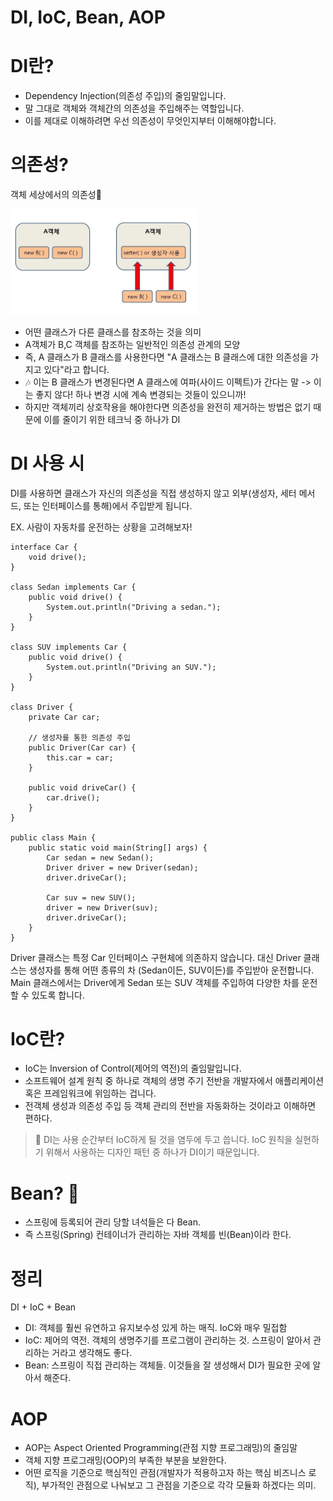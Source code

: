 # DI, IoC, Bean, AOP

# DI란?

- Dependency Injection(의존성 주입)의 줄임말입니다.
- 말 그대로 객체와 객체간의 의존성을 주입해주는 역할입니다.
- 이를 제대로 이해하려면 우선 의존성이 무엇인지부터 이해해야합니다.

# 의존성?

객체 세상에서의 의존성💨

<img src="img/DI.png" width="300">

- 어떤 클래스가 다른 클래스를 참조하는 것을 의미
- A객체가 B,C 객체를 참조하는 일반적인 의존성 관계의 모양 <br/>
- 즉, A 클래스가 B 클래스를 사용한다면 "A 클래스는 B 클래스에 대한 의존성을 가지고 있다"라고 합니다.
- 🎶 이는 B 클래스가 변경된다면 A 클래스에 여파(사이드 이펙트)가 간다는 말 -> 이는 좋지 않다! 하나 변경 시에 계속 변경되는 것들이 있으니까!
- 하지만 객체끼리 상호작용을 해야한다면 의존성을 완전히 제거하는 방법은 없기 때문에 이를 줄이기 위한 테크닉 중 하나가 DI

# DI 사용 시

DI를 사용하면 클래스가 자신의 의존성을 직접 생성하지 않고 외부(생성자, 세터 메서드, 또는 인터페이스를 통해)에서 주입받게 됩니다.

EX. 사람이 자동차를 운전하는 상황을 고려해보자!

```
interface Car {
    void drive();
}

class Sedan implements Car {
    public void drive() {
        System.out.println("Driving a sedan.");
    }
}

class SUV implements Car {
    public void drive() {
        System.out.println("Driving an SUV.");
    }
}

class Driver {
    private Car car;

    // 생성자를 통한 의존성 주입
    public Driver(Car car) {
        this.car = car;
    }

    public void driveCar() {
        car.drive();
    }
}

public class Main {
    public static void main(String[] args) {
        Car sedan = new Sedan();
        Driver driver = new Driver(sedan);
        driver.driveCar();

        Car suv = new SUV();
        driver = new Driver(suv);
        driver.driveCar();
    }
}
```

Driver 클래스는 특정 Car 인터페이스 구현체에 의존하지 않습니다. 대신 Driver 클래스는 생성자를 통해 어떤 종류의 차 (Sedan이든, SUV이든)를 주입받아 운전합니다. <br/>
Main 클래스에서는 Driver에게 Sedan 또는 SUV 객체를 주입하여 다양한 차를 운전할 수 있도록 합니다.

# IoC란?

- IoC는 Inversion of Control(제어의 역전)의 줄임말입니다.
- 소프트웨어 설계 원칙 중 하나로 객체의 생명 주기 전반을 개발자에서 애플리케이션 혹은 프레임워크에 위임하는 겁니다.
- 전객체 생성과 의존성 주입 등 객체 관리의 전반을 자동화하는 것이라고 이해하면 편하다.

> 🚨 DI는 사용 순간부터 IoC하게 될 것을 염두에 두고 씁니다.
> IoC 원칙을 실현하기 위해서 사용하는 디자인 패턴 중 하나가 DI이기 때문입니다.

# Bean? 🫘

- 스프링에 등록되어 관리 당할 녀석들은 다 Bean.
- 즉 스프링(Spring) 컨테이너가 관리하는 자바 객체를 빈(Bean)이라 한다.

# 정리

DI + IoC + Bean

- DI: 객체를 훨씬 유연하고 유지보수성 있게 하는 매직. IoC와 매우 밀접함
- IoC: 제어의 역전. 객체의 생명주기를 프로그램이 관리하는 것. 스프링이 알아서 관리하는 거라고 생각해도 좋다.
- Bean: 스프링이 직접 관리하는 객체들. 이것들을 잘 생성해서 DI가 필요한 곳에 알아서 해준다.

# AOP

- AOP는 Aspect Oriented Programming(관점 지향 프로그래밍)의 줄임말
- 객체 지향 프로그래밍(OOP)의 부족한 부분을 보완한다.
- 어떤 로직을 기준으로 핵심적인 관점(개발자가 적용하고자 하는 핵심 비즈니스 로직), 부가적인 관점으로 나눠보고 그 관점을 기준으로 각각 모듈화 하겠다는 의미.
